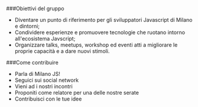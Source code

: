 
###Obiettivi del gruppo
- Diventare un punto di riferimento per gli sviluppatori Javascript di Milano e dintorni;
- Condividere esperienze e promuovere tecnologie che ruotano intorno all'ecosistema Javscript;
- Organizzare talks, meetups, workshop ed eventi atti a migliorare le proprie capacità e a dare nuovi stimoli.

###Come contribuire
- Parla di Milano JS!
- Seguici sui social network
- Vieni ad i nostri incontri
- Proponiti come relatore per una delle nostre serate
- Contribuisci con le tue idee